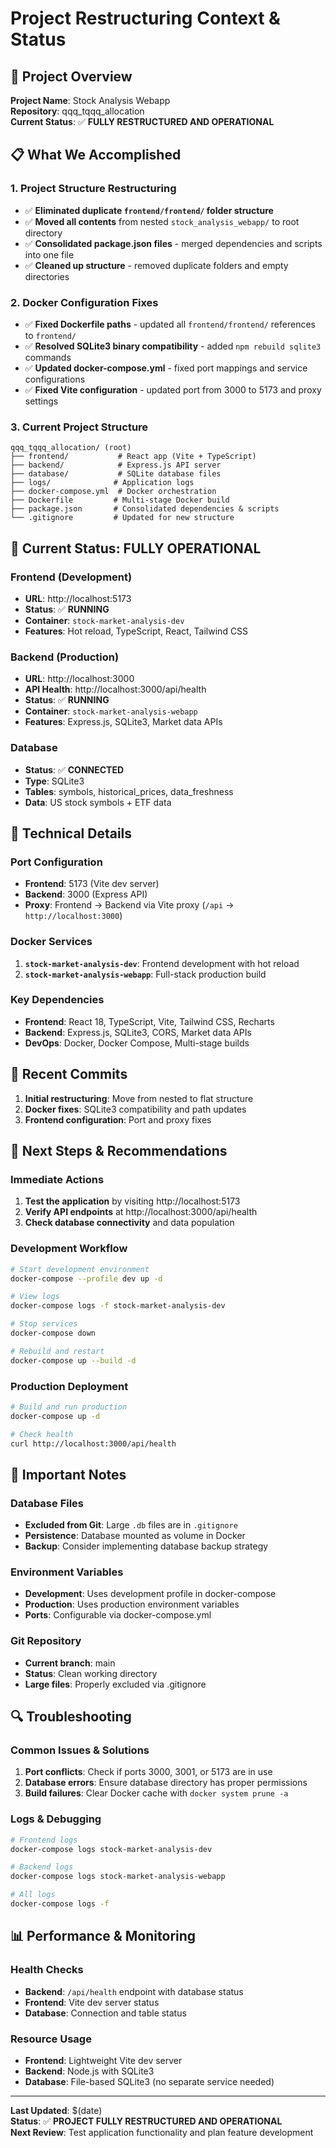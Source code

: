 # Project Restructuring Context & Status

## 🎯 **Project Overview**
**Project Name**: Stock Analysis Webapp  
**Repository**: qqq_tqqq_allocation  
**Current Status**: ✅ **FULLY RESTRUCTURED AND OPERATIONAL**

## 📋 **What We Accomplished**

### **1. Project Structure Restructuring**
- ✅ **Eliminated duplicate `frontend/frontend/` folder structure**
- ✅ **Moved all contents** from nested `stock_analysis_webapp/` to root directory
- ✅ **Consolidated package.json files** - merged dependencies and scripts into one file
- ✅ **Cleaned up structure** - removed duplicate folders and empty directories

### **2. Docker Configuration Fixes**
- ✅ **Fixed Dockerfile paths** - updated all `frontend/frontend/` references to `frontend/`
- ✅ **Resolved SQLite3 binary compatibility** - added `npm rebuild sqlite3` commands
- ✅ **Updated docker-compose.yml** - fixed port mappings and service configurations
- ✅ **Fixed Vite configuration** - updated port from 3000 to 5173 and proxy settings

### **3. Current Project Structure**
```
qqq_tqqq_allocation/ (root)
├── frontend/           # React app (Vite + TypeScript)
├── backend/            # Express.js API server
├── database/           # SQLite database files
├── logs/              # Application logs
├── docker-compose.yml  # Docker orchestration
├── Dockerfile         # Multi-stage Docker build
├── package.json       # Consolidated dependencies & scripts
└── .gitignore         # Updated for new structure
```

## 🚀 **Current Status: FULLY OPERATIONAL**

### **Frontend (Development)**
- **URL**: http://localhost:5173
- **Status**: ✅ **RUNNING**
- **Container**: `stock-market-analysis-dev`
- **Features**: Hot reload, TypeScript, React, Tailwind CSS

### **Backend (Production)**
- **URL**: http://localhost:3000
- **API Health**: http://localhost:3000/api/health
- **Status**: ✅ **RUNNING**
- **Container**: `stock-market-analysis-webapp`
- **Features**: Express.js, SQLite3, Market data APIs

### **Database**
- **Status**: ✅ **CONNECTED**
- **Type**: SQLite3
- **Tables**: symbols, historical_prices, data_freshness
- **Data**: US stock symbols + ETF data

## 🔧 **Technical Details**

### **Port Configuration**
- **Frontend**: 5173 (Vite dev server)
- **Backend**: 3000 (Express API)
- **Proxy**: Frontend → Backend via Vite proxy (`/api` → `http://localhost:3000`)

### **Docker Services**
1. **`stock-market-analysis-dev`**: Frontend development with hot reload
2. **`stock-market-analysis-webapp`**: Full-stack production build

### **Key Dependencies**
- **Frontend**: React 18, TypeScript, Vite, Tailwind CSS, Recharts
- **Backend**: Express.js, SQLite3, CORS, Market data APIs
- **DevOps**: Docker, Docker Compose, Multi-stage builds

## 📝 **Recent Commits**
1. **Initial restructuring**: Move from nested to flat structure
2. **Docker fixes**: SQLite3 compatibility and path updates
3. **Frontend configuration**: Port and proxy fixes

## 🎯 **Next Steps & Recommendations**

### **Immediate Actions**
1. **Test the application** by visiting http://localhost:5173
2. **Verify API endpoints** at http://localhost:3000/api/health
3. **Check database connectivity** and data population

### **Development Workflow**
```bash
# Start development environment
docker-compose --profile dev up -d

# View logs
docker-compose logs -f stock-market-analysis-dev

# Stop services
docker-compose down

# Rebuild and restart
docker-compose up --build -d
```

### **Production Deployment**
```bash
# Build and run production
docker-compose up -d

# Check health
curl http://localhost:3000/api/health
```

## 🚨 **Important Notes**

### **Database Files**
- **Excluded from Git**: Large `.db` files are in `.gitignore`
- **Persistence**: Database mounted as volume in Docker
- **Backup**: Consider implementing database backup strategy

### **Environment Variables**
- **Development**: Uses development profile in docker-compose
- **Production**: Uses production environment variables
- **Ports**: Configurable via docker-compose.yml

### **Git Repository**
- **Current branch**: main
- **Status**: Clean working directory
- **Large files**: Properly excluded via .gitignore

## 🔍 **Troubleshooting**

### **Common Issues & Solutions**
1. **Port conflicts**: Check if ports 3000, 3001, or 5173 are in use
2. **Database errors**: Ensure database directory has proper permissions
3. **Build failures**: Clear Docker cache with `docker system prune -a`

### **Logs & Debugging**
```bash
# Frontend logs
docker-compose logs stock-market-analysis-dev

# Backend logs
docker-compose logs stock-market-analysis-webapp

# All logs
docker-compose logs -f
```

## 📊 **Performance & Monitoring**

### **Health Checks**
- **Backend**: `/api/health` endpoint with database status
- **Frontend**: Vite dev server status
- **Database**: Connection and table status

### **Resource Usage**
- **Frontend**: Lightweight Vite dev server
- **Backend**: Node.js with SQLite3
- **Database**: File-based SQLite3 (no separate service needed)

---

**Last Updated**: $(date)  
**Status**: ✅ **PROJECT FULLY RESTRUCTURED AND OPERATIONAL**  
**Next Review**: Test application functionality and plan feature development
